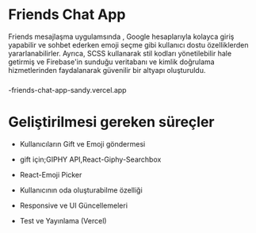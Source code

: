# Friends Chat App

Friends mesajlaşma uygulamsında , Google hesaplarıyla kolayca giriş yapabilir ve sohbet ederken emoji seçme gibi kullanıcı dostu özelliklerden yararlanabilirler. Ayrıca, SCSS kullanarak stil kodları yönetilebilir hale getirmiş ve Firebase'in sunduğu veritabanı ve kimlik doğrulama hizmetlerinden faydalanarak güvenilir bir altyapı oluşturuldu.


###

-friends-chat-app-sandy.vercel.app




# Geliştirilmesi gereken süreçler 

- Kullanıcıların Gift ve Emoji göndermesi 

-  gift için;GIPHY API,React-Giphy-Searchbox

- React-Emoji Picker

- Kullanıcının oda oluşturabilme özelliği

- Responsive ve UI Güncellemeleri 

-  Test ve  Yayınlama (Vercel)

